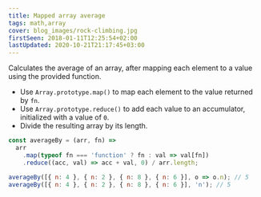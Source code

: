 ```yaml
---
title: Mapped array average
tags: math,array
cover: blog_images/rock-climbing.jpg
firstSeen: 2018-01-11T12:25:54+02:00
lastUpdated: 2020-10-21T21:17:45+03:00
---
```


Calculates the average of an array, after mapping each element to a value using the provided function.

- Use `Array.prototype.map()` to map each element to the value returned by `fn`.
- Use `Array.prototype.reduce()` to add each value to an accumulator, initialized with a value of `0`.
- Divide the resulting array by its length.

```js
const averageBy = (arr, fn) =>
  arr
    .map(typeof fn === 'function' ? fn : val => val[fn])
    .reduce((acc, val) => acc + val, 0) / arr.length;
```

```js
averageBy([{ n: 4 }, { n: 2 }, { n: 8 }, { n: 6 }], o => o.n); // 5
averageBy([{ n: 4 }, { n: 2 }, { n: 8 }, { n: 6 }], 'n'); // 5
```
